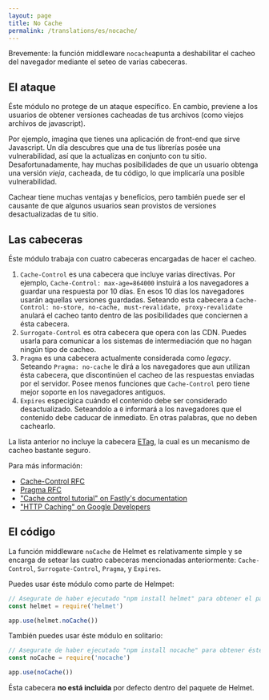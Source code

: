 ```yaml
---
layout: page
title: No Cache
permalink: /translations/es/nocache/
---
```

Brevemente: la función middleware `nocache`apunta a deshabilitar el cacheo del navegador mediante el seteo de varias cabeceras.

El ataque
------------

Éste módulo no protege de un ataque específico. En cambio, previene a los usuarios de obtener versiones cacheadas de tus archivos (como viejos archivos de javascript).

Por ejemplo, imagina que tienes una aplicación de front-end que sirve Javascript. Un día descubres que una de tus librerías posée una vulnerabilidad, así que la actualizas en conjunto con tu sitio. Desafortunadamente, hay muchas posibilidades de que un usuario obtenga una versión *vieja*, cacheada, de tu código, lo que implicaría una posible vulnerabilidad.

Cachear tiene muchas ventajas y beneficios, pero también puede ser el causante de que algunos usuarios sean provistos de versiones desactualizadas de tu sitio.

Las cabeceras
-----------

Éste módulo trabaja con cuatro cabeceras encargadas de hacer el cacheo.

1. `Cache-Control` es una cabecera que incluye varias directivas. Por ejemplo, `Cache-Control: max-age=864000` instuirá a los navegadores a guardar una respuesta por 10 días. En esos 10 días los navegadores usarán aquellas versiones guardadas. Seteando esta cabecera a `Cache-Control: no-store, no-cache, must-revalidate, proxy-revalidate` anulará el cacheo tanto dentro de las posibilidades que conciernen a ésta cabecera.
2. `Surrogate-Control` es otra cabecera que opera con las CDN. Puedes usarla para comunicar a los sistemas de intermediación que no hagan ningún tipo de cacheo.
3. `Pragma` es una cabecera actualmente considerada como *legacy*. Seteando `Pragma: no-cache` le dirá a los navegadores que aun utilizan ésta cabecera, que discontinúen el cacheo de las respuestas enviadas por el servidor. Posee menos funciones que `Cache-Control` pero tiene mejor soporte en los navegadores antiguos.
4. `Expires` especigica cuándo el contenido debe ser considerado desactualizado. Seteandolo a `0` informará a los navegadores que el contenido debe caducar de inmediato. En otras palabras, que no deben cachearlo.

La lista anterior no incluye la cabecera [ETag](https://en.wikipedia.org/wiki/HTTP_ETag), la cual es un mecanismo de cacheo bastante seguro.

Para más información:

* [Cache-Control RFC](https://www.w3.org/Protocols/rfc2616/rfc2616-sec14.html#sec14.9)
* [Pragma RFC](https://www.w3.org/Protocols/rfc2616/rfc2616-sec14.html#sec14.32)
* ["Cache control tutorial" on Fastly's documentation](https://docs.fastly.com/guides/tutorials/cache-control-tutorial)
* ["HTTP Caching" on Google Developers](https://developers.google.com/web/fundamentals/performance/optimizing-content-efficiency/http-caching)

El código
--------

La función middleware `noCache` de Helmet es relativamente simple y se encarga de setear las cuatro cabeceras mencionadas anteriormente: `Cache-Control`, `Surrogate-Control`, `Pragma`, y `Expires`.

Puedes usar éste módulo como parte de Helmpet:

```javascript
// Asegurate de haber ejecutado "npm install helmet" para obtener el paquete de Helmet.
const helmet = require('helmet')

app.use(helmet.noCache())
```

También puedes usar éste módulo en solitario:

```javascript
// Asegurate de haber ejecutado "npm install nocache" para obtener éste paquete.
const noCache = require('nocache')

app.use(noCache())
```

Ésta cabecera **no está incluida** por defecto dentro del paquete de Helmet.
